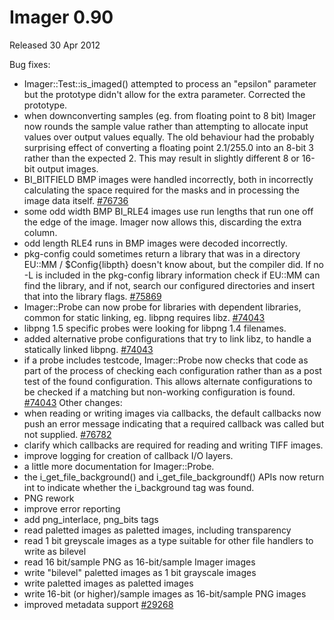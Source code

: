 # Imager 0.90

Released 30 Apr 2012

Bug fixes:
- Imager::Test::is_imaged() attempted to process an "epsilon" parameter but the prototype didn't allow for the extra parameter. Corrected the prototype. 
- when downconverting samples (eg. from floating point to 8 bit) Imager now rounds the sample value rather than attempting to allocate input values over output values equally. The old behaviour had the probably surprising effect of converting a floating point 2.1/255.0 into an 8-bit 3 rather than the expected 2. This may result in slightly different 8 or 16-bit output images. 
- BI_BITFIELD BMP images were handled incorrectly, both in incorrectly calculating the space required for the masks and in processing the image data itself. [#76736](https://github.com/tonycoz/imager/issues/76736) 
- some odd width BMP BI_RLE4 images use run lengths that run one off the edge of the image. Imager now allows this, discarding the extra column. 
- odd length RLE4 runs in BMP images were decoded incorrectly. 
- pkg-config could sometimes return a library that was in a directory EU::MM / $Config{libpth} doesn't know about, but the compiler did. If no -L is included in the pkg-config library information check if EU::MM can find the library, and if not, search our configured directories and insert that into the library flags. [#75869](https://github.com/tonycoz/imager/issues/75869) 
- Imager::Probe can now probe for libraries with dependent libraries, common for static linking, eg. libpng requires libz. [#74043](https://github.com/tonycoz/imager/issues/74043) 
- libpng 1.5 specific probes were looking for libpng 1.4 filenames. 
- added alternative probe configurations that try to link libz, to handle a statically linked libpng. [#74043](https://github.com/tonycoz/imager/issues/74043) 
- if a probe includes testcode, Imager::Probe now checks that code as part of the process of checking each configuration rather than as a post test of the found configuration. This allows alternate configurations to be checked if a matching but non-working configuration is found. [#74043](https://github.com/tonycoz/imager/issues/74043) Other changes: 
- when reading or writing images via callbacks, the default callbacks now push an error message indicating that a required callback was called but not supplied. [#76782](https://github.com/tonycoz/imager/issues/76782) 
- clarify which callbacks are required for reading and writing TIFF images. 
- improve logging for creation of callback I/O layers. 
- a little more documentation for Imager::Probe. 
- the i_get_file_background() and i_get_file_backgroundf() APIs now return int to indicate whether the i_background tag was found. 
- PNG rework
- improve error reporting
- add png_interlace, png_bits tags
- read paletted images as paletted images, including transparency
- read 1 bit greyscale images as a type suitable for other file handlers to write as bilevel
- read 16 bit/sample PNG as 16-bit/sample Imager images
- write "bilevel" paletted images as 1 bit grayscale images
- write paletted images as paletted images
- write 16-bit (or higher)/sample images as 16-bit/sample PNG images
- improved metadata support [#29268](https://github.com/tonycoz/imager/issues/29268)